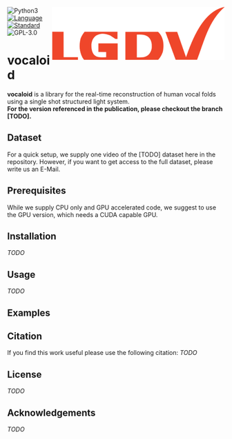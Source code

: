 <a href="https://www.lgdv.tf.fau.de/"><img align="right" src="lgdv_small.png"></a>

![Python3](https://img.shields.io/badge/python-3.5%20%7C%203.6%20%7C%203.7-blue)
[![Language](https://img.shields.io/badge/language-C++-blue.svg)](https://isocpp.org/)
[![Standard](https://img.shields.io/badge/C%2B%2B-11-blue.svg)](https://en.wikipedia.org/wiki/C%2B%2B#Standardization)
![GPL-3.0](https://img.shields.io/github/license/Henningson/vocaloid)


# vocaloid
**vocaloid** is a library for the real-time reconstruction of human vocal folds using a single shot structured light system.  
**For the version referenced in the publication, please checkout the branch [TODO].**

## Dataset
For a quick setup, we supply one video of the [TODO] dataset here in the repository.
However, if you want to get access to the full dataset, please write us an E-Mail.

## Prerequisites
While we supply CPU only and GPU accelerated code, we suggest to use the GPU version, which needs a CUDA capable GPU.

## Installation
*TODO*

## Usage
*TODO*

## Examples

## Citation
If you find this work useful please use the following citation:
*TODO*

## License
*TODO*

## Acknowledgements
*TODO*
